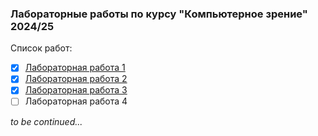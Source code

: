 ### Лабораторные работы по курсу "Компьютерное зрение" 2024/25

Список работ:

- [x] [Лабораторная работа 1](https://github.com/zina-frid/CV_Labs/tree/main/lab_1)
- [x] [Лабораторная работа 2](https://github.com/zina-frid/CV_Labs/tree/main/lab_2)
- [x] [Лабораторная работа 3](https://github.com/zina-frid/CV_Labs/tree/main/lab_3)
- [ ] Лабораторная работа 4

*to be continued...*
